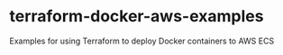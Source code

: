 # terraform-docker-aws-examples
Examples for using Terraform to deploy Docker containers to AWS ECS

